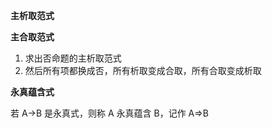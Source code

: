 **主析取范式**

**主合取范式**

1. 求出否命题的主析取范式
2. 然后所有项都换成否，所有析取变成合取，所有合取变成析取

**永真蕴含式**

若 A->B 是永真式，则称 A 永真蕴含 B，记作 A=>B
